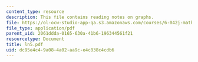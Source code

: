 ```yaml
---
content_type: resource
description: This file contains reading notes on graphs.
file: https://ol-ocw-studio-app-qa.s3.amazonaws.com/courses/6-042j-mathematics-for-computer-science-fall-2005/dc95e4c49a084a02aa9ce4c838c4cdb6_ln5.pdf
file_type: application/pdf
parent_uid: 2061ddda-0165-630a-41b6-196344561f21
resourcetype: Document
title: ln5.pdf
uid: dc95e4c4-9a08-4a02-aa9c-e4c838c4cdb6
---
```


